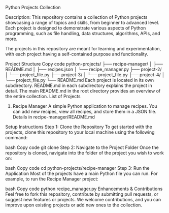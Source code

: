 Python Projects Collection

Description:
This repository contains a collection of Python projects showcasing a range of topics and skills, from beginner to advanced level. Each project is designed to demonstrate various aspects of Python programming, such as file handling, data structures, algorithms, APIs, and more.

The projects in this repository are meant for learning and experimentation, with each project having a self-contained purpose and functionality.

Project Structure
Copy code
python-projects/
├── recipe-manager/
│   ├── README.md
│   ├── recipes.json
│   └── recipe_manager.py
├── project-2/
│   └── project_file.py
├── project-3/
│   └── project_file.py
├── project-4/
│   └── project_file.py
└── README.md
Each project is located in its own subdirectory.
README.md in each subdirectory explains the project in detail.
The main README.md in the root directory provides an overview of the entire collection.
List of Projects
1. Recipe Manager
A simple Python application to manage recipes. You can add new recipes, view all recipes, and store them in a JSON file.
Details in recipe-manager/README.md


Setup Instructions
Step 1: Clone the Repository
To get started with the projects, clone this repository to your local machine using the following command:

bash
Copy code
git clone <repository-url>
Step 2: Navigate to the Project Folder
Once the repository is cloned, navigate into the folder of the project you wish to work on:

bash
Copy code
cd python-projects/recipe-manager
Step 3: Run the Application
Most of the projects have a main Python file you can run. For example, to run the Recipe Manager project:

bash
Copy code
python recipe_manager.py
Enhancements & Contributions
Feel free to fork this repository, contribute by submitting pull requests, or suggest new features or projects. We welcome contributions, and you can improve upon existing projects or add new ones to the collection.
